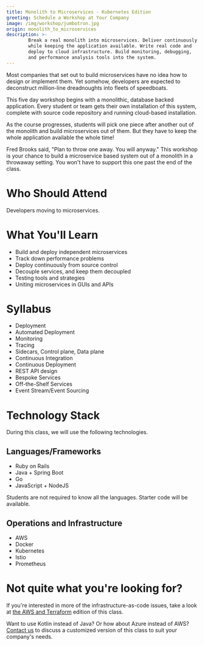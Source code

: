 ```yaml
---
title: Monolith to Microservices - Kubernetes Edition
greeting: Schedule a Workshop at Your Company
image: /img/workshop/jumbotron.jpg
origin: monolith_to_microservices
description: >-
        Break a real monolith into microservices. Deliver continuously
        while keeping the application available. Write real code and
        deploy to cloud infrastructure. Build monitoring, debugging,
        and performance analysis tools into the system.
---
```


Most companies that set out to build microservices have no idea how to
design or implement them. Yet somehow, developers are expected to
deconstruct million-line dreadnoughts into fleets of speedboats.

This five day  workshop begins with a monolithic, database backed
application. Every student or team gets their own installation of this
system, complete with source code repository and running cloud-based
installation.

As the course progresses, students will pick one piece after another
out of the monolith and build microservices out of them. But they have
to keep the whole application available the whole time!

Fred Brooks said, "Plan to throw one away. You will anyway." This
workshop is your chance to build a microservice based system out of a
monolith in a throwaway setting. You won't have to support this one
past the end of the class.

# Who Should Attend

Developers moving to microservices.

# What You'll Learn

* Build and deploy independent microservices
* Track down performance problems
* Deploy continuously from source control
* Decouple services, and keep them decoupled
* Testing tools and strategies
* Uniting microservices in GUIs and APIs

# Syllabus

* Deployment
* Automated Deployment
* Monitoring
* Tracing
* Sidecars, Control plane, Data plane
* Continuous Integration
* Continuous Deployment
* REST API design
* Bespoke Services
* Off-the-Shelf Services
* Event Stream/Event Sourcing

# Technology Stack

During this class, we will use the following technologies.

## Languages/Frameworks

- Ruby on Rails
- Java + Spring Boot
- Go
- JavaScript + NodeJS

Students are not required to know all the languages. Starter code will
be available.

## Operations and Infrastructure

- AWS
- Docker
- Kubernetes
- Istio
- Prometheus

# Not quite what you're looking for?

If you're interested in more of the infrastructure-as-code issues, take a look at [the AWS and Terraform](/workshop/monolith-to-microservices-aws-t/) edition of this class.

Want to use Kotlin instead of Java? Or how about Azure instead of AWS? [Contact us](/contact/) to discuss a customized version of this class to suit your company's needs.